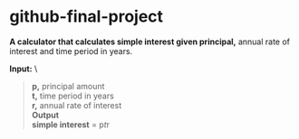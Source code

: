 # github-final-project 

**A calculator that calculates simple interest given principal,** annual rate of interest and time period in years. 

**Input:** \
  > **p,** principal amount \
  **t,** time period in years \
  > **r,** annual rate of interest \
**Output** \
  > **simple interest** = p*t*r
